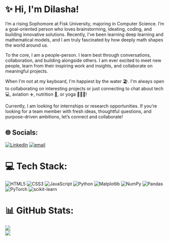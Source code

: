 # ✨ Hi, I'm Dilasha! 
I’m a rising Sophomore at Fisk University, majoring in Computer Science. I’m a goal-oriented person who loves brainstorming, ideating, coding, and building innovative solutions. Recently, I’ve been learning deep learning and mathematical models, and I am truly fascinated by how deeply math shapes the world around us. 

To the core, I am a people-person. I learn best through conversations, collaboration, and building alongside others. I am ever excited to meet new people, learn from their inspiring work and insights, and collaborate on meaningful projects. 

When I'm not at my keyboard, I'm happiest by the water 🏖. I'm always open to collaborating on interesting projects or just connecting to chat about tech 💻, aviation ✈️, nutrition 🥝, or yoga 🧘🏻‍♀️!

Currently, I am looking for internships or research opportunities. If you’re looking for a team member with fresh ideas, thoughtful questions, and purpose-driven ambitions, let’s connect and collaborate! 


## 🌐 Socials:
[![LinkedIn](https://img.shields.io/badge/LinkedIn-%230077B5.svg?logo=linkedin&logoColor=white)](https://linkedin.com/in/https://www.linkedin.com/in/dilasha-pant-9101851b7/) [![email](https://img.shields.io/badge/Email-D14836?logo=gmail&logoColor=white)](mailto:pantdilasha2@gmail.com) 
<br>

# 💻 Tech Stack:
![HTML5](https://img.shields.io/badge/html5-%23E34F26.svg?style=for-the-badge&logo=html5&logoColor=white) ![CSS3](https://img.shields.io/badge/css3-%231572B6.svg?style=for-the-badge&logo=css3&logoColor=white) ![JavaScript](https://img.shields.io/badge/javascript-%23323330.svg?style=for-the-badge&logo=javascript&logoColor=%23F7DF1E) ![Python](https://img.shields.io/badge/python-3670A0?style=for-the-badge&logo=python&logoColor=ffdd54) ![Matplotlib](https://img.shields.io/badge/Matplotlib-%23ffffff.svg?style=for-the-badge&logo=Matplotlib&logoColor=black) ![NumPy](https://img.shields.io/badge/numpy-%23013243.svg?style=for-the-badge&logo=numpy&logoColor=white) ![Pandas](https://img.shields.io/badge/pandas-%23150458.svg?style=for-the-badge&logo=pandas&logoColor=white) ![PyTorch](https://img.shields.io/badge/PyTorch-%23EE4C2C.svg?style=for-the-badge&logo=PyTorch&logoColor=white) ![scikit-learn](https://img.shields.io/badge/scikit--learn-%23F7931E.svg?style=for-the-badge&logo=scikit-learn&logoColor=white)
<br>
# 📊 GitHub Stats:
![](https://github-readme-stats.vercel.app/api?username=P-dilasha-004&theme=dark&hide_border=false&include_all_commits=false&count_private=false)<br/>
![](https://github-readme-stats.vercel.app/api/top-langs/?username=P-dilasha-004&theme=dark&hide_border=false&include_all_commits=false&count_private=false&layout=compact)

<!-- Proudly created with GPRM ( https://gprm.itsvg.in ) -->
